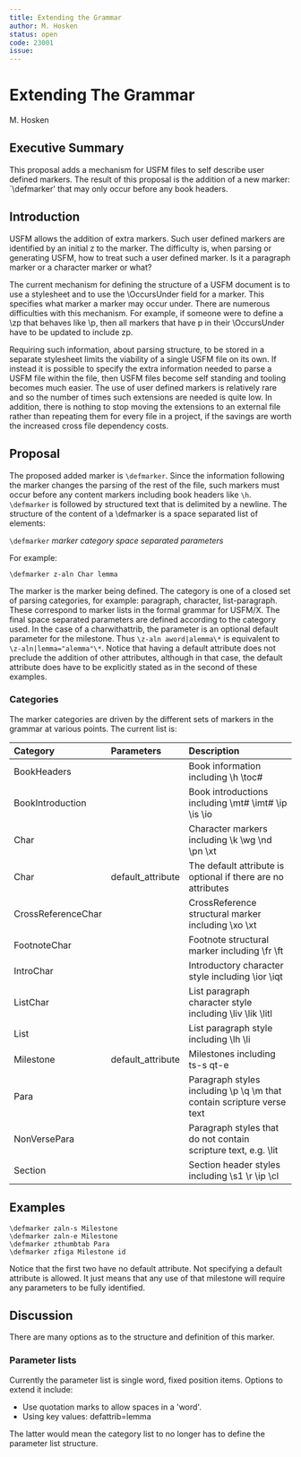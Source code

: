 ```yaml
---
title: Extending the Grammar
author: M. Hosken
status: open
code: 23001
issue: 
---
```


# Extending The Grammar

M. Hosken

## Executive Summary

This proposal adds a mechanism for USFM files to self describe user defined
markers. The result of this proposal is the addition of a new marker: `\\defmarker'
that may only occur before any book headers.

## Introduction

USFM allows the addition of extra markers. Such user defined markers are
identified by an initial z to the marker. The difficulty is, when parsing or
generating USFM, how to treat such a user defined marker. Is it a paragraph
marker or a character marker or what?

The current mechanism for defining the structure of a USFM document is to use a
stylesheet and to use the \\OccursUnder field for a marker. This specifies what
marker a marker may occur under. There are numerous difficulties with this
mechanism. For example, if someone were to define a \\zp that behaves like \\p,
then all markers that have p in their \\OccursUnder have to be updated to
include zp.

Requiring such information, about parsing structure, to be stored in a separate
stylesheet limits the viability of a single USFM file on its own. If instead it
is possible to specify the extra information needed to parse a USFM file within
the file, then USFM files become self standing and tooling becomes much easier.
The use of user defined markers is relatively rare and so the number of times
such extensions are needed is quite low. In addition, there is nothing to stop
moving the extensions to an external file rather than repeating them for every
file in a project, if the savings are worth the increased cross file dependency
costs.

## Proposal

The proposed added marker is `\defmarker`. Since the information following the marker
changes the parsing of the rest of the file, such markers must occur before any
content markers including book headers like `\h`. `\defmarker` is followed by
structured text that is delimited by a newline. The structure of the content of
a \\defmarker is a space separated list of elements:

`\defmarker` _marker_  _category_ _space separated parameters_

For example:

```
\defmarker z-aln Char lemma
```

The marker is the marker being defined. The category is one of a closed set of
parsing categories, for example: paragraph, character, list-paragraph. These
correspond to marker lists in the formal grammar for USFM/X. The final space
separated parameters are defined according to the category used. In the case of
a charwithattrib, the parameter is an optional default parameter for the milestone.
Thus `\z-aln aword|alemma\*` is equivalent to `\z-aln|lemma="alemma"\*`.
Notice that having a default attribute does not preclude the addition of other
attributes, although in that case, the default attribute does have to be
explicitly stated as in the second of these examples.

### Categories

The marker categories are driven by the different sets of markers in the grammar
at various points. The current list is:

| Category   | Parameters    | Description                                   |
| :--------- | :------------ | :-------------------------------------------- |
| BookHeaders |         | Book information including \\h \\toc#  |
| BookIntroduction |    | Book introductions including \\mt# \\imt# \\ip \\is \\io |
| Char        |         | Character markers including \\k \\wg \\nd \\pn \\xt   |
| Char | default\_attribute | The default attribute is optional if there are no attributes |
| CrossReferenceChar |     | CrossReference structural marker including \\xo \\xt  |
| FootnoteChar |     | Footnote structural marker including \\fr \\ft    |
| IntroChar |     | Introductory character style including \\ior \\iqt  |
| ListChar |     | List paragraph character style including \\liv \\lik \\litl  |
| List |     | List paragraph style including \\lh \\li |
| Milestone | default\_attribute    | Milestones including ts-s qt-e  |
| Para |     | Paragraph styles including \\p \\q \\m that contain scripture verse text |
| NonVersePara |    | Paragraph styles that do not contain scripture text, e.g. \\lit |
| Section |     | Section header styles including \\s1 \\r \\ip \\cl |

## Examples

```
\defmarker zaln-s Milestone
\defmarker zaln-e Milestone
\defmarker zthumbtab Para
\defmarker zfiga Milestone id
```

Notice that the first two have no default attribute. Not specifying a default
attribute is allowed. It just means that any use of that milestone will require
any parameters to be fully identified.


## Discussion

There are many options as to the structure and definition of this marker.

### Parameter lists

Currently the parameter list is single word, fixed position items. Options to
extend it include:

- Use quotation marks to allow spaces in a 'word'.
- Using key values: defattrib=lemma

The latter would mean the category list to no longer has to define the
parameter list structure.

